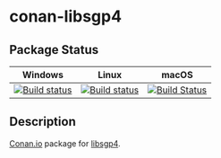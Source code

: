 # conan-libsgp4

## Package Status

| Windows | Linux | macOS |
|:-------:|:-----:|:-----:|
|[![Build status](https://ci.appveyor.com/api/projects/status/q54rhmbm1o43o439/branch/testing%2F20191207?svg=true)](https://ci.appveyor.com/project/SpaceIm/conan-libsgp4)|[![Build status](https://github.com/SpaceIm/conan-libsgp4/workflows/.github/workflows/conan.yml/badge.svg?branch=testing%2F20191207)](https://github.com/SpaceIm/conan-libsgp4/actions?query=branch%3Atesting%2F20191207)|[![Build Status](https://travis-ci.com/SpaceIm/conan-libsgp4.svg?branch=testing%2F20191207)](https://travis-ci.com/SpaceIm/conan-libsgp4)|

## Description

[Conan.io](https://conan.io) package for [libsgp4](https://github.com/dnwrnr/sgp4).
